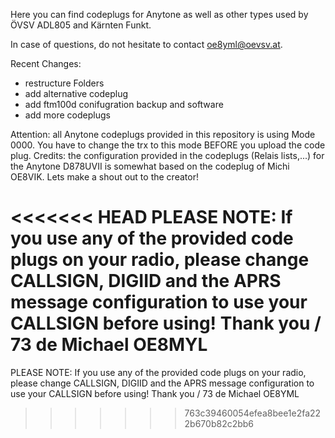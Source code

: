 
Here you can find codeplugs for Anytone as well as other types used by ÖVSV ADL805 and Kärnten Funkt.

In case of questions, do not hesitate to contact oe8yml@oevsv.at.

Recent Changes:
* restructure Folders
* add alternative codeplug
* add ftm100d conifugration backup and software 
* add more codeplugs

Attention: all Anytone codeplugs provided in this repository is using Mode 0000. You have to change the trx to this mode BEFORE you upload the code plug. 
Credits: the configuration provided in the codeplugs (Relais lists,...) for the Anytone D878UVII is somewhat based on the codeplug of Michi OE8VIK. Lets make a shout out to the creator!

<<<<<<< HEAD
PLEASE NOTE: If you use any of the provided code plugs on your radio, please change CALLSIGN, DIGIID and the APRS message configuration to use your CALLSIGN before using! Thank you / 73 de Michael OE8MYL
=======
PLEASE NOTE: If you use any of the provided code plugs on your radio, please change CALLSIGN, DIGIID and the APRS message configuration to use your CALLSIGN before using! Thank you / 73 de Michael OE8YML
>>>>>>> 763c39460054efea8bee1e2fa222b670b82c2bb6
